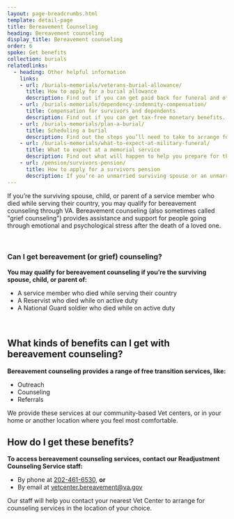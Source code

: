 ```yaml
---
layout: page-breadcrumbs.html
template: detail-page
title: Bereavement Counseling
heading: Bereavement counseling
display_title: Bereavement counseling
order: 6
spoke: Get benefits
collection: burials
relatedlinks:
  - heading: Other helpful information
    links:
    - url: /burials-memorials/veterans-burial-allowance/
      title: How to apply for a burial allowance
      description: Find out if you can get paid back for funeral and other burial costs.
    - url: /burials-memorials/dependency-indemnity-compensation/
      title: Compensation for survivors and dependents
      description: Find out if you can get tax-free monetary benefits.
    - url: /burials-memorials/plan-a-burial/
      title: Scheduling a burial
      description: Find out the steps you’ll need to take to arrange for a service member, Veteran, or eligible family member’s burial.
    - url: /burials-memorials/what-to-expect-at-military-funeral/
      title: What to expect at a memorial service
      description: Find out what will happen to help you prepare for this day.
    - url: /pension/survivors-pension/
      title: How to apply for a survivors pension
      description: If you’re an unmarried surviving spouse or an unmarried child of a deceased Veteran with wartime service, find out if you can get monthly payments.
---
```


<div class="va-introtext">

If you’re the surviving spouse, child, or parent of a service member who died while serving their country, you may qualify for bereavement counseling through VA. Bereavement counseling (also sometimes called "grief counseling") provides assistance and support for people going through emotional and psychological stress after the death of a loved one.

</div>

<br>

<div class="feature" markdown=“1”>

### Can I get bereavement (or grief) counseling?

**You may qualify for bereavement counseling if you’re the surviving spouse, child, or parent of:**
- A service member who died while serving their country
- A Reservist who died while on active duty
- A National Guard soldier who died while on active duty

</div>

<br>

## What kinds of benefits can I get with bereavement counseling?

**Bereavement counseling provides a range of free transition services, like:**

- Outreach
- Counseling
- Referrals

We provide these services at our community-based Vet centers, or in your home or another location where you feel most comfortable.

## How do I get these benefits?

**To access bereavement counseling services, contact our Readjustment Counseling Service staff:**

- By phone at <a href='tel:+1-202-461-6530'>202-461-6530</a>, **or**<br>
- By email at <a href='mailto:vetcenter.bereavement@va.gov'>vetcenter.bereavement@va.gov</a>

Our staff will help you contact your nearest Vet Center to arrange for counseling services in the location of your choice.
